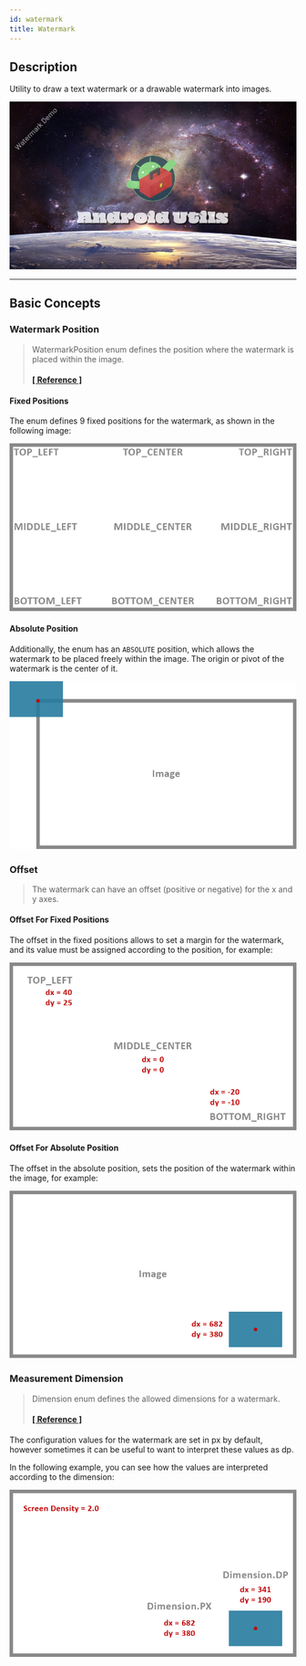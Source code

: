 ```yaml
---
id: watermark
title: Watermark
---
```


## Description

Utility to draw a text watermark or a drawable watermark into images.

![img](../img/watermark/watermark-img1.jpeg)

---

## Basic Concepts

### Watermark Position

> WatermarkPosition enum defines the position where the watermark is placed within the image.
> #### <a href="../reference/androidutils/com.jeovanimartinez.androidutils.watermark.config/-watermark-position/index.html" target="_blank"><b>[ Reference ]</b></a>

#### Fixed Positions

The enum defines 9 fixed positions for the watermark, as shown in the following image:

![img](../img/watermark/watermark-img2.png)

#### Absolute Position

Additionally, the enum has an `ABSOLUTE` position, which allows the watermark to be placed freely within the image. The origin or pivot of the watermark 
is the center of it.

![img](../img/watermark/watermark-img3.png)

### Offset

> The watermark can have an offset (positive or negative) for the x and y axes.

#### Offset For Fixed Positions

The offset in the fixed positions allows to set a margin for the watermark, and its value must be assigned according to the position, for example:

![img](../img/watermark/watermark-img4.png)

#### Offset For Absolute Position

The offset in the absolute position, sets the position of the watermark within the image, for example:

![img](../img/watermark/watermark-img5.png)

### Measurement Dimension

> Dimension enum defines the allowed dimensions for a watermark.
> #### <a href="../reference/androidutils/com.jeovanimartinez.androidutils.graphics.utils/-dimension/index.html" target="_blank"><b>[ Reference ]</b></a>

The configuration values for the watermark are set in px by default, however sometimes it can be useful to want to interpret these values as dp.

In the following example, you can see how the values are interpreted according to the dimension:

![img](../img/watermark/watermark-img6.png)
